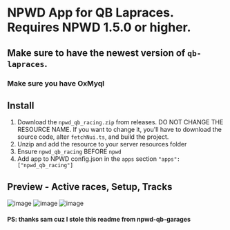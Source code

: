 # NPWD App for QB Lapraces. Requires NPWD 1.5.0 or higher.

## Make sure to have the newest version of `qb-lapraces`.

### Make sure you have OxMyql

## Install
1. Download the `npwd_qb_racing.zip` from releases. DO NOT CHANGE THE RESOURCE NAME. If you want to change it, you'll have to download the source code, alter `fetchNui.ts`, and build the project.
2. Unzip and add the resource to your server resources folder
3. Ensure `npwd_qb_racing` BEFORE `npwd`
4. Add app to NPWD config.json in the `apps` section `"apps": ["npwd_qb_racing"]`

## Preview - Active races, Setup, Tracks

![image](https://user-images.githubusercontent.com/32514829/186360936-23097422-37a5-43e3-9287-a0b969922680.png)
![image](https://user-images.githubusercontent.com/32514829/186360898-c5a9fd1e-2e2c-411d-91a0-450d352cd5b4.png)
![image](https://user-images.githubusercontent.com/32514829/186360719-51fc06a8-5b3a-429d-a9a0-413d38baddd0.png)

#### PS: thanks sam cuz I stole this readme from npwd-qb-garages
